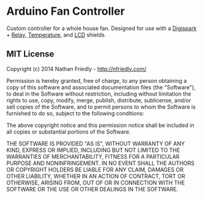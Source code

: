 Arduino Fan Controller
======================

Custom controller for a whole house fan. Designed for use with a [Digispark] + [Relay], [Temperature], and [LCD] shields.


MIT License
-----------

Copyright (c) 2014 Nathan Friedly - http://nfriedly.com/

Permission is hereby granted, free of charge, to any person obtaining a copy
of this software and associated documentation files (the "Software"), to deal
in the Software without restriction, including without limitation the rights
to use, copy, modify, merge, publish, distribute, sublicense, and/or sell
copies of the Software, and to permit persons to whom the Software is
furnished to do so, subject to the following conditions:

The above copyright notice and this permission notice shall be included in
all copies or substantial portions of the Software.

THE SOFTWARE IS PROVIDED "AS IS", WITHOUT WARRANTY OF ANY KIND, EXPRESS OR
IMPLIED, INCLUDING BUT NOT LIMITED TO THE WARRANTIES OF MERCHANTABILITY,
FITNESS FOR A PARTICULAR PURPOSE AND NONINFRINGEMENT. IN NO EVENT SHALL THE
AUTHORS OR COPYRIGHT HOLDERS BE LIABLE FOR ANY CLAIM, DAMAGES OR OTHER
LIABILITY, WHETHER IN AN ACTION OF CONTRACT, TORT OR OTHERWISE, ARISING FROM,
OUT OF OR IN CONNECTION WITH THE SOFTWARE OR THE USE OR OTHER DEALINGS IN
THE SOFTWARE.


[Digispark]: http://digistump.com/products/1
[Relay]: http://digistump.com/products/6
[Temperature]: http://digistump.com/products/97
[LCD]: http://digistump.com/products/16